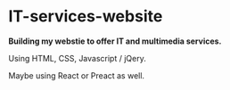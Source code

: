 # IT-services-website


**Building my webstie to offer IT and multimedia services.**

Using HTML, CSS, Javascript / jQery.

Maybe using React or Preact as well.